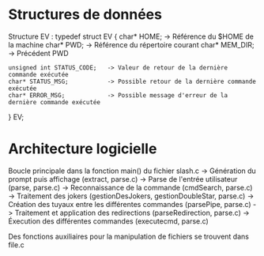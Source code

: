# Structures de données 

Structure EV :
typedef struct EV {
    char* HOME;                 -> Référence du $HOME de la machine 
    char* PWD;                  -> Référence du répertoire courant
    char* MEM_DIR;              -> Précédent PWD

    unsigned int STATUS_CODE;   -> Valeur de retour de la dernière commande exécutée
    char* STATUS_MSG;           -> Possible retour de la dernière commande exécutée
    char* ERROR_MSG;            -> Possible message d'erreur de la dernière commande exécutée
} EV;

# Architecture logicielle

Boucle principale dans la fonction main() du fichier slash.c
-> Génération du prompt puis affichage (extract, parse.c)
-> Parse de l'entrée utilisateur (parse, parse.c)
    -> Reconnaissance de la commande (cmdSearch, parse.c)
    -> Traitement des jokers (gestionDesJokers, gestionDoubleStar, parse.c)
-> Création des tuyaux entre les différentes commandes (parsePipe, parse.c)
    -> Traitement et application des redirections (parseRedirection, parse.c)
    -> Éxecution des différentes commandes (executecmd, parse.c)

Des fonctions auxiliaires pour la manipulation de fichiers se trouvent dans file.c